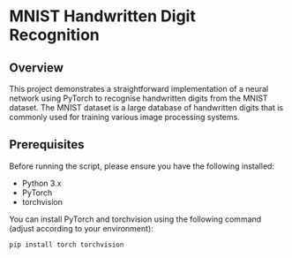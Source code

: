 # MNIST Handwritten Digit Recognition

## Overview
This project demonstrates a straightforward implementation of a neural network using PyTorch to recognise handwritten digits from the MNIST dataset. The MNIST dataset is a large database of handwritten digits that is commonly used for training various image processing systems.

## Prerequisites
Before running the script, please ensure you have the following installed:
- Python 3.x
- PyTorch
- torchvision

You can install PyTorch and torchvision using the following command (adjust according to your environment):

```bash
pip install torch torchvision
